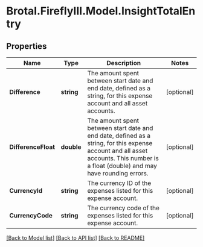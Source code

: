 # Brotal.FireflyIII.Model.InsightTotalEntry

## Properties

Name | Type | Description | Notes
------------ | ------------- | ------------- | -------------
**Difference** | **string** | The amount spent between start date and end date, defined as a string, for this expense account and all asset accounts. | [optional] 
**DifferenceFloat** | **double** | The amount spent between start date and end date, defined as a string, for this expense account and all asset accounts. This number is a float (double) and may have rounding errors. | [optional] 
**CurrencyId** | **string** | The currency ID of the expenses listed for this expense account. | [optional] 
**CurrencyCode** | **string** | The currency code of the expenses listed for this expense account. | [optional] 

[[Back to Model list]](../../README.md#documentation-for-models) [[Back to API list]](../../README.md#documentation-for-api-endpoints) [[Back to README]](../../README.md)

